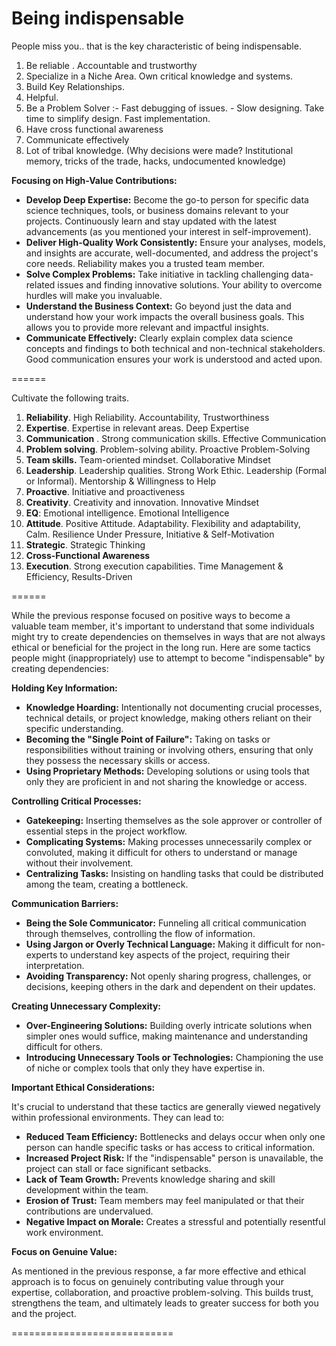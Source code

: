 Being indispensable
==================


People miss you.. that is the key characteristic of being indispensable.

1.  Be reliable . Accountable and trustworthy
2.  Specialize in a Niche Area. Own critical knowledge and systems.
3.  Build Key Relationships.
4.  Helpful.
5.  Be a Problem Solver :- Fast debugging of issues. - Slow designing. Take time to simplify design. Fast implementation.
6.  Have cross functional awareness
7.  Communicate effectively
8.  Lot of tribal knowledge. (Why decisions were made? Institutional memory, tricks of the trade, hacks, undocumented knowledge)

  

**Focusing on High-Value Contributions:**

*   **Develop Deep Expertise:** Become the go-to person for specific data science techniques, tools, or business domains relevant to your projects. Continuously learn and stay updated with the latest advancements (as you mentioned your interest in self-improvement).
*   **Deliver High-Quality Work Consistently:** Ensure your analyses, models, and insights are accurate, well-documented, and address the project's core needs. Reliability makes you a trusted team member.
*   **Solve Complex Problems:** Take initiative in tackling challenging data-related issues and finding innovative solutions. Your ability to overcome hurdles will make you invaluable.
*   **Understand the Business Context:** Go beyond just the data and understand how your work impacts the overall business goals. This allows you to provide more relevant and impactful insights.
*   **Communicate Effectively:** Clearly explain complex data science concepts and findings to both technical and non-technical stakeholders. Good communication ensures your work is understood and acted upon.

  

  

  

\======

Cultivate the following traits. 

  

1.  **Reliability**. High Reliability. Accountability, Trustworthiness
2.  **Expertise**. Expertise in relevant areas. Deep Expertise
3.  **Communication** . Strong communication skills. Effective Communication
4.  **Problem solving**. Problem-solving ability. Proactive Problem-Solving
5.  **Team skills.** Team-oriented mindset. Collaborative Mindset
6.  **Leadership**. Leadership qualities. Strong Work Ethic. Leadership (Formal or Informal). Mentorship & Willingness to Help
7.  **Proactive**. Initiative and proactiveness
8.  **Creativity**. Creativity and innovation. Innovative Mindset
9.  **EQ**: Emotional intelligence. Emotional Intelligence
10.  **Attitude**. Positive Attitude. Adaptability. Flexibility and adaptability, Calm. Resilience Under Pressure, Initiative & Self-Motivation
11.  **Strategic**. Strategic Thinking
12.  **Cross-Functional Awareness**
13.  **Execution**. Strong execution capabilities. Time Management & Efficiency, Results-Driven

  

  

\======

While the previous response focused on positive ways to become a valuable team member, it's important to understand that some individuals might try to create dependencies on themselves in ways that are not always ethical or beneficial for the project in the long run. Here are some tactics people might (inappropriately) use to attempt to become "indispensable" by creating dependencies:

**Holding Key Information:**

*   **Knowledge Hoarding:** Intentionally not documenting crucial processes, technical details, or project knowledge, making others reliant on their specific understanding.
*   **Becoming the "Single Point of Failure":** Taking on tasks or responsibilities without training or involving others, ensuring that only they possess the necessary skills or access.
*   **Using Proprietary Methods:** Developing solutions or using tools that only they are proficient in and not sharing the knowledge or access.

**Controlling Critical Processes:**

*   **Gatekeeping:** Inserting themselves as the sole approver or controller of essential steps in the project workflow.
*   **Complicating Systems:** Making processes unnecessarily complex or convoluted, making it difficult for others to understand or manage without their involvement.
*   **Centralizing Tasks:** Insisting on handling tasks that could be distributed among the team, creating a bottleneck.

**Communication Barriers:**

*   **Being the Sole Communicator:** Funneling all critical communication through themselves, controlling the flow of information.
*   **Using Jargon or Overly Technical Language:** Making it difficult for non-experts to understand key aspects of the project, requiring their interpretation.
*   **Avoiding Transparency:** Not openly sharing progress, challenges, or decisions, keeping others in the dark and dependent on their updates.

**Creating Unnecessary Complexity:**

*   **Over-Engineering Solutions:** Building overly intricate solutions when simpler ones would suffice, making maintenance and understanding difficult for others.
*   **Introducing Unnecessary Tools or Technologies:** Championing the use of niche or complex tools that only they have expertise in.

**Important Ethical Considerations:**

It's crucial to understand that these tactics are generally viewed negatively within professional environments. They can lead to:

*   **Reduced Team Efficiency:** Bottlenecks and delays occur when only one person can handle specific tasks or has access to critical information.
*   **Increased Project Risk:** If the "indispensable" person is unavailable, the project can stall or face significant setbacks.
*   **Lack of Team Growth:** Prevents knowledge sharing and skill development within the team.
*   **Erosion of Trust:** Team members may feel manipulated or that their contributions are undervalued.
*   **Negative Impact on Morale:** Creates a stressful and potentially resentful work environment.

**Focus on Genuine Value:**

As mentioned in the previous response, a far more effective and ethical approach is to focus on genuinely contributing value through your expertise, collaboration, and proactive problem-solving. This builds trust, strengthens the team, and ultimately leads to greater success for both you and the project.

  

\============================
